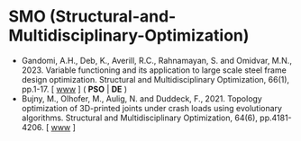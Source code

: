 # SMO (Structural-and-Multidisciplinary-Optimization)

* Gandomi, A.H., Deb, K., Averill, R.C., Rahnamayan, S. and Omidvar, M.N., 2023. Variable functioning and its application to large scale steel frame design optimization. Structural and Multidisciplinary Optimization, 66(1), pp.1-17. [ [www](https://link.springer.com/article/10.1007/s00158-022-03435-2) ] ( **PSO** | **DE** )
* Bujny, M., Olhofer, M., Aulig, N. and Duddeck, F., 2021. Topology optimization of 3D-printed joints under crash loads using evolutionary algorithms. Structural and Multidisciplinary Optimization, 64(6), pp.4181-4206. [ [www](https://link.springer.com/article/10.1007/s00158-021-03053-4) ]
